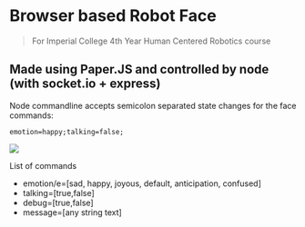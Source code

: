 # Browser based Robot Face #

>For Imperial College 4th Year Human Centered Robotics course

## Made using Paper.JS and controlled by node (with socket.io + express)  ##

Node commandline accepts semicolon separated state changes for the face commands:

`emotion=happy;talking=false;`

![](https://raw.github.com/webbo89/RobotFace/master/robotface.jpg)

List of commands

- emotion/e=[sad, happy, joyous, default, anticipation, confused]
- talking=[true,false]
- debug=[true,false]
- message=[any string text]
